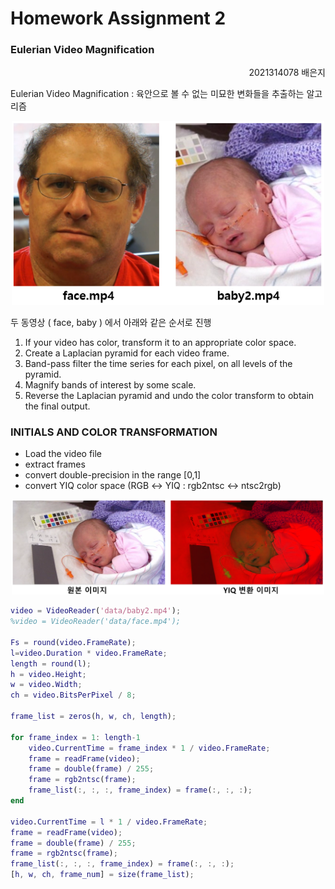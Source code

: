 # Homework Assignment 2 
### Eulerian Video Magnification

<p align='right'>
  2021314078 배은지
</p>

Eulerian Video Magnification : 육안으로 볼 수 없는 미묘한 변화들을 추출하는 알고리즘

<p align='center'>
  <img src='./image/original.PNG' width="500px">
</p>

두 동영상 ( face, baby ) 에서 아래와 같은 순서로 진행
1. If your video has color, transform it to an appropriate color space.
2. Create a Laplacian pyramid for each video frame.
3. Band-pass filter the time series for each pixel, on all levels of the pyramid.
4. Magnify bands of interest by some scale.
5. Reverse the Laplacian pyramid and undo the color transform to obtain the final output.

### INITIALS AND COLOR TRANSFORMATION
- Load the video file
- extract frames
- convert double-precision in the range [0,1]
- convert YIQ color space (RGB ↔ YIQ : rgb2ntsc ↔ ntsc2rgb)

<p align='center'>
  <img src='./image/1.PNG' width="500px">
</p>

```matlab
video = VideoReader('data/baby2.mp4');
%video = VideoReader('data/face.mp4');

Fs = round(video.FrameRate);
l=video.Duration * video.FrameRate;
length = round(l);
h = video.Height;
w = video.Width;
ch = video.BitsPerPixel / 8;

frame_list = zeros(h, w, ch, length);

for frame_index = 1: length-1
    video.CurrentTime = frame_index * 1 / video.FrameRate;
    frame = readFrame(video);
    frame = double(frame) / 255;
    frame = rgb2ntsc(frame);
    frame_list(:, :, :, frame_index) = frame(:, :, :);
end

video.CurrentTime = l * 1 / video.FrameRate;
frame = readFrame(video);
frame = double(frame) / 255;
frame = rgb2ntsc(frame);
frame_list(:, :, :, frame_index) = frame(:, :, :);
[h, w, ch, frame_num] = size(frame_list);
```
